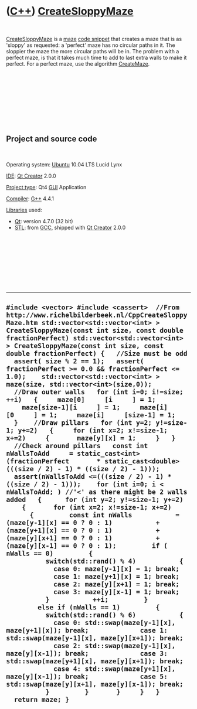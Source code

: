 



 

 

 

 

 

([C++](Cpp.md)) [CreateSloppyMaze](CppCreateSloppyMaze.md)
============================================================

 

[CreateSloppyMaze](CppCreateSloppyMaze.md) is a [maze](CppMaze.md)
[code snippet](CppCodeSnippets.md) that creates a maze that is as
'sloppy' as requested: a 'perfect' maze has no circular paths in it. The
sloppier the maze the more circular paths will be in. The problem with a
perfect maze, is that it takes much time to add to last extra walls to
make it perfect. For a perfect maze, use the algorithm
[CreateMaze](CppCreateMaze.md).

 

 

 

 

 

Project and source code
-----------------------

 

Operating system: [Ubuntu](http://www.ubuntu.com) 10.04 LTS Lucid Lynx

[IDE](CppIde.md): [Qt Creator](CppQt.md) 2.0.0

[Project type](CppQtProjectType.md): Qt4 [GUI](CppGui.md) Application

[Compiler](CppCompiler.md): [G++](CppGpp.md) 4.4.1

[Libraries](CppLibrary.md) used:

-   [Qt](CppQt.md): version 4.7.0 (32 bit)
-   [STL](CppStl.md): from [GCC](CppGcc.md), shipped with [Qt
    Creator](CppQt.md) 2.0.0

 

 

 

 

 

  -------------------------------------------------------------------------------------------------------------------------------------------------------------------------------------------------------------------------------------------------------------------------------------------------------------------------------------------------------------------------------------------------------------------------------------------------------------------------------------------------------------------------------------------------------------------------------------------------------------------------------------------------------------------------------------------------------------------------------------------------------------------------------------------------------------------------------------------------------------------------------------------------------------------------------------------------------------------------------------------------------------------------------------------------------------------------------------------------------------------------------------------------------------------------------------------------------------------------------------------------------------------------------------------------------------------------------------------------------------------------------------------------------------------------------------------------------------------------------------------------------------------------------------------------------------------------------------------------------------------------------------------------------------------------------------------------------------------------------------------------------------------------------------------------------------------------------------------------------------------------------------------------------------------------------------------------------------------------------------------------------------------------------------------------------------------------------------------------------------------------------------------------------------------------------------------------------------------------------------------------------------------------------
  ` #include <vector> #include <cassert>  //From http://www.richelbilderbeek.nl/CppCreateSloppyMaze.htm std::vector<std::vector<int> > CreateSloppyMaze(const int size, const double fractionPerfect) std::vector<std::vector<int> > CreateSloppyMaze(const int size, const double fractionPerfect) {   //Size must be odd   assert( size % 2 == 1);   assert( fractionPerfect >= 0.0 && fractionPerfect <= 1.0);    std::vector<std::vector<int> > maze(size, std::vector<int>(size,0));    //Draw outer walls   for (int i=0; i!=size; ++i)   {     maze[0]     [i     ] = 1;     maze[size-1][i     ] = 1;     maze[i]     [0     ] = 1;     maze[i]     [size-1] = 1;   }    //Draw pillars   for (int y=2; y!=size-1; y+=2)   {     for (int x=2; x!=size-1; x+=2)     {       maze[y][x] = 1;     }   }    //Check around pillars   const int nWallsToAdd     = static_cast<int>(fractionPerfect       * static_cast<double>(((size / 2) - 1) * ((size / 2) - 1)));   assert(nWallsToAdd <=(((size / 2) - 1) * ((size / 2) - 1)));    for (int i=0; i < nWallsToAdd; ) //'<' as there might be 2 walls added   {      for (int y=2; y!=size-1; y+=2)     {       for (int x=2; x!=size-1; x+=2)       {         const int nWalls           = (maze[y-1][x] == 0 ? 0 : 1)           + (maze[y+1][x] == 0 ? 0 : 1)           + (maze[y][x+1] == 0 ? 0 : 1)           + (maze[y][x-1] == 0 ? 0 : 1);         if ( nWalls == 0)         {           switch(std::rand() % 4)           {             case 0: maze[y-1][x] = 1; break;             case 1: maze[y+1][x] = 1; break;             case 2: maze[y][x+1] = 1; break;             case 3: maze[y][x-1] = 1; break;           }           ++i;         }         else if (nWalls == 1)         {           switch(std::rand() % 6)           {             case 0: std::swap(maze[y-1][x], maze[y+1][x]); break;             case 1: std::swap(maze[y-1][x], maze[y][x+1]); break;             case 2: std::swap(maze[y-1][x], maze[y][x-1]); break;             case 3: std::swap(maze[y+1][x], maze[y][x+1]); break;             case 4: std::swap(maze[y+1][x], maze[y][x-1]); break;             case 5: std::swap(maze[y][x+1], maze[y][x-1]); break;           }         }       }     }   }   return maze; } `
  -------------------------------------------------------------------------------------------------------------------------------------------------------------------------------------------------------------------------------------------------------------------------------------------------------------------------------------------------------------------------------------------------------------------------------------------------------------------------------------------------------------------------------------------------------------------------------------------------------------------------------------------------------------------------------------------------------------------------------------------------------------------------------------------------------------------------------------------------------------------------------------------------------------------------------------------------------------------------------------------------------------------------------------------------------------------------------------------------------------------------------------------------------------------------------------------------------------------------------------------------------------------------------------------------------------------------------------------------------------------------------------------------------------------------------------------------------------------------------------------------------------------------------------------------------------------------------------------------------------------------------------------------------------------------------------------------------------------------------------------------------------------------------------------------------------------------------------------------------------------------------------------------------------------------------------------------------------------------------------------------------------------------------------------------------------------------------------------------------------------------------------------------------------------------------------------------------------------------------------------------------------------------------

 

 

 

 

 





 



